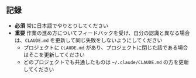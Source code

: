## 記録

- **必須** 常に日本語でやりとりしてください
- **重要** 作業の進め方についてフィードバックを受け、自分の認識と異なる場合は、`CLAUDE.md` を更新して同じ失敗をしないようにしてください
    - プロジェクトに `CLAUDE.md` があり、プロジェクトに閉じた話である場合はそこを更新してください
    - どのプロジェクトでも共通したものは `~/.claude/CLAUDE.md` の方を更新してください

